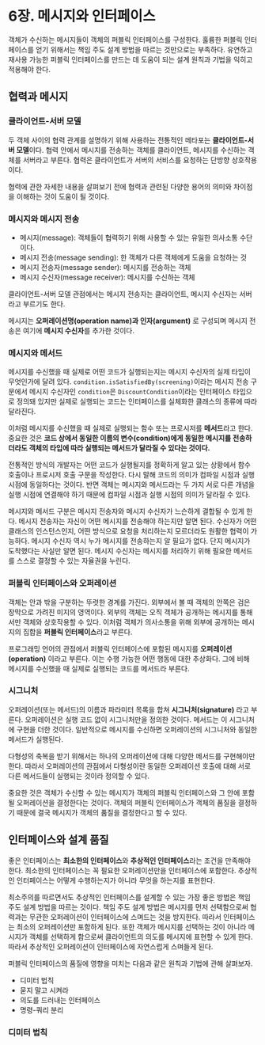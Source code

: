 # 6장. 메시지와 인터페이스
객체가 수신하는 메시지들이 객체의 퍼블릭 인터페이스를 구성한다. 훌륭한 퍼블릭 인터페이스를 얻기 위해서는 책임 주도 설계 방법을 따르는 것만으로는 부족하다. 유연하고 재사용 가능한 퍼블릭 인터페이스를 만드는 데 도움이 되는 설계 원칙과 기법을 익히고 적용해야 한다.

## 협력과 메시지

### 클라이언트-서버 모델
두 객체 사이의 협력 관계를 설명하기 위해 사용하는 전통적인 메타포는 **클라이언트-서버 모델**이다. 협력 안에서 메시지를 전송하는 객체를 클라이언트, 메시지를 수신하는 객체를 서버라고 부른다. 협력은 클라이언트가 서버의 서비스를 요청하는 단방향 상호작용이다.

협력에 관한 자세한 내용을 살펴보기 전에 협력과 관련된 다양한 용어의 의미와 차이점을 이해하는 것이 도움이 될 것이다.

### 메시지와 메시지 전송
- 메시지(message): 객체들이 협력하기 위해 사용할 수 있는 유일한 의사소통 수단이다.
- 메시지 전송(message sending): 한 객체가 다른 객체에게 도움을 요청하는 것
- 메시지 전송자(message sender): 메시지를 전송하는 객체
- 메시지 수신자(message receiver): 메시지를 수신하는 객체

클라이언트-서버 모델 관점에서는 메시지 전송자는 클라이언트, 메시지 수신자는 서버라고 부르기도 한다.

메시지는 **오퍼레이션명(operation name)과 인자(argument)** 로 구성되며 메시지 전송은 여기에 **메시지 수신자**를 추가한 것이다.

### 메시지와 메서드
메시지를 수신했을 때 실제로 어떤 코드가 실행되는지는 메시지 수신자의 실제 타입이 무엇인가에 달려 있다. `condition.isSatisfiedBy(screening)`이라는 메시지 전송 구문에서 메시지 수신자인 `condition`은 `DiscountCondition`이라는 인터페이스 타입으로 정의돼 있지만 실제로 실행되는 코드는 인터페이스를 실체화한 클래스의 종류에 따라 달라진다.

이처럼 메시지를 수신했을 때 실제로 실행되는 함수 또는 프로시저를 **메서드**라고 한다. 중요한 것은 **코드 상에서 동일한 이름의 변수(condition)에게 동일한 메시지를 전송하더라도 객체의 타입에 따라 실행되는 메서드가 달라질 수 있다는 것이다.**

전통적인 방식의 개발자는 어떤 코드가 실행될지를 정확하게 알고 있는 상황에서 함수 호출이나 프로시저 호출 구문을 작성한다. 다시 말해 코드의 의미가 컴파일 시점과 실행 시점에 동일하다는 것이다. 반면 객체는 메시지와 메서드라는 두 가지 서로 다른 개념을 실행 시점에 연결해야 하기 때문에 컴파일 시점과 실행 시점의 의미가 달라질 수 있다.

메시지와 메서드 구분은 메시지 전송자와 메시지 수신자가 느슨하게 결합될 수 있게 한다. 메시지 전송자는 자신이 어떤 메시지를 전송해야 하는지만 알면 된다. 수신자가 어떤 클래스의 인스턴스인지, 어떤 방식으로 요청을 처리하는지 모르더라도 원활한 협력이 가능하다. 메시지 수신자 역시 누가 메시지를 전송하는지 알 필요가 없다. 단지 메시지가 도착했다는 사실만 알면 된다. 메시지 수신자는 메시지를 처리하기 위해 필요한 메서드를 스스로 결정할 수 있는 자율권을 누린다.

### 퍼블릭 인터페이스와 오퍼레이션
객체는 안과 밖을 구분하는 뚜렷한 경계를 가진다. 외부에서 볼 때 객체의 안쪽은 검은 장막으로 가려진 미지의 영역이다. 외부의 객체는 오직 객체가 공개하는 메시지를 통해서만 객체와 상호작용할 수 있다. 이처럼 객체가 의사소통을 위해 외부에 공개하는 메시지의 집합을 **퍼블릭 인터페이스**라고 부른다.

프로그래밍 언어의 관점에서 퍼블릭 인터페이스에 포함된 메시지를 **오퍼레이션(operation)** 이라고 부른다. 이는 수행 가능한 어떤 행동에 대한 추상화다. 그에 비해 메시지를 수신했을 때 실제로 실행되는 코드를 메서드라 부른다.

### 시그니처
오퍼레이션(또는 메서드)의 이름과 파라미터 목록을 합쳐 **시그니처(signature)** 라고 부른다. 오퍼레이션은 실행 코드 없이 시그니처만을 정의한 것이다. 메서드는 이 시그니처에 구현을 더한 것이다. 일반적으로 메시지를 수신하면 오퍼레이션의 시그니처와 동일한 메서드가 실행된다.

다형성의 축복을 받기 위해서는 하나의 오퍼레이션에 대해 다양한 메서드를 구현해야만 한다. 따라서 오퍼레이션의 관점에서 다형성이란 동일한 오퍼레이션 호출에 대해 서로 다른 메서드들이 실행되는 것이라 정의할 수 있다.

중요한 것은 객체가 수신할 수 있는 메시지가 객체의 퍼블릭 인터페이스와 그 안에 포함될 오퍼레이션을 결정한다는 것이다. 객체의 퍼블릭 인터페이스가 객체의 품질을 결정하기 때문에 결국 메시지가 객체의 품질을 결정한다고 할 수 있다.

## 인터페이스와 설계 품질
좋은 인터페이스는 **최소한의 인터페이스**와 **추상적인 인터페이스**라는 조건을 만족해야 한다. 최소한의 인터페이스는 꼭 필요한 오퍼레이션만을 인터페이스에 포함한다. 추상적인 인터페이스는 어떻게 수행하는지가 아니라 무엇을 하는지를 표현한다.

최소주의를 따르면서도 추상적인 인터페이스를 설계할 수 있는 가장 좋은 방법은 책임 주도 설계 방법을 따르는 것이다. 책임 주도 설계 방법은 메시지를 먼저 선택함으로써 협력과는 무관한 오퍼레이션이 인터페이스에 스며드는 것을 방지한다. 따라서 인터페이스는 최소의 오퍼레이션만 포함하게 된다. 또한 객체가 메시지를 선택하는 것이 아니라 메시지가 객체를 선택하게 함으로써 클라이언트의 의도를 메시지에 표현할 수 있게 한다. 따라서 추상적인 오퍼레이션이 인터페이스에 자연스럽게 스며들게 된다.

퍼블릭 인터페이스의 품질에 영향을 미치는 다음과 같은 원칙과 기법에 관해 살펴보자.
- 디미터 법칙
- 묻지 말고 시켜라
- 의도를 드러내는 인터페이스
- 명령-쿼리 분리

### 디미터 법칙
